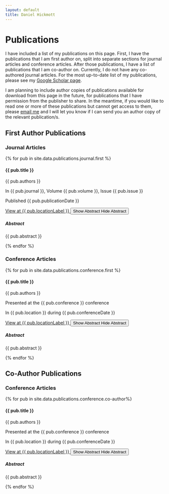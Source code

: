 ```yaml
---
layout: default
title: Daniel Hickmott
---
```


<div class="showcase">
    <h1>Publications</h1>
    <p>
        I have included a list of my publications on this page. 
        First, I have the publications that I am first author on, split into separate sections for journal articles and conference articles. 
        After those publications, I have a list of publications that I am co-author on.
        Currently, I do not have any co-authored journal articles.
        For the most up-to-date list of my publications, please see my <a href ="https://scholar.google.com.au/citations?user=zEcey6gAAAAJ&hl=en" class="text-info" target="_blank">Google Scholar page</a>.
    </p>
    <p>
        I am planning to include author copies of publications available for download from this page in the future, for publications that I have permission from the publisher to share.
        In the meantime, if you would like to read one or more of these publications but cannot get access to them, please <a href="mailto:daniel.hickmott@gmail.com" class="text-info">email me</a> and I will let you know if I can send you an author copy of the relevant publication/s.
    </p>
    <h2>First Author Publications</h2>
    <h3>Journal Articles</h3>       
    {% for pub in site.data.publications.journal.first %}
    <div class="row">
        <div class="col-12">
            <div class="card box-shadow py-2 my-2">
                <div class="card-body">
                    <div class="publication-details">
                        <h4>{{ pub.title }}</h4>
                        <p class="publication-authors">{{ pub.authors }}</p>
                        <p class="publication-journal">In {{ pub.journal }}, Volume {{ pub.volume }}, Issue {{ pub.issue }}</p>
                        <p class="publication-dates">Published {{ pub.publicationDate }}</p>
                    </div>
                    <div class="list-item-buttons">
                        <a href="{{ pub.locationLink }}" class="btn btn-sm btn-info float-right"
                            target="_blank">
                            View at {{ pub.locationLabel }}
                            <i class="fa fa-external-link publication-icon"></i>
                        </a>
                        <button type="button" class="btn btn-sm btn-info float-right collapsed"
                            data-toggle="collapse" data-target="#collapse-abstract-{{ pub.id }}" aria-expanded="false" aria-controls="collapse-abstract-{{ pub.id }}">
                            <span class="if-collapsed">
                                Show Abstract <i class="fa fa-toggle-down publication-icon"></i>
                            </span>
                            <span class="if-not-collapsed">
                                Hide Abstract <i class="fa fa-toggle-up publication-icon"></i>
                            </span>
                        </button>
                    </div>
                    <div class="collapse my-2 py-2" id="collapse-abstract-{{ pub.id }}">
                        <div class="pub-abstract">
                            <h5>Abstract</h5>
                            <p>{{ pub.abstract }}</p>
                        </div>
                    </div>
                </div>
            </div>
        </div>
    </div>
    {% endfor %}
    <h3>Conference Articles</h3>
    {% for pub in site.data.publications.conference.first %}
    <div class="row">
        <div class="col-12">
            <div class="card box-shadow py-2 my-2">
                <div class="card-body">
                    <div class="publication-details">
                        <h4>{{ pub.title }}</h4>
                        <p class="publication-authors">{{ pub.authors }}</p>
                        <p class="publication-conference">Presented at the {{ pub.conference }} conference</p>
                        <p class="publication-dates">In {{ pub.location }} during {{ pub.conferenceDate }}</p>
                    </div>
                    <div class="list-item-buttons">
                        <a href="{{ pub.locationLink }}" class="btn btn-sm btn-info float-right"
                            target="_blank">
                            View at {{ pub.locationLabel }}
                            <i class="fa fa-external-link publication-icon"></i>
                        </a>
                        <button type="button" class="btn btn-sm btn-info float-right collapsed"
                            data-toggle="collapse" data-target="#collapse-abstract-{{ pub.id }}" aria-expanded="false" aria-controls="collapse-abstract-{{ pub.id }}">
                            <span class="if-collapsed">
                                Show Abstract <i class="fa fa-toggle-down publication-icon"></i>
                            </span>
                            <span class="if-not-collapsed">
                                Hide Abstract <i class="fa fa-toggle-up publication-icon"></i>
                            </span>
                        </button>
                    </div>
                    <div class="collapse my-2 py-2" id="collapse-abstract-{{ pub.id }}">
                        <div class="pub-abstract">
                            <h5>Abstract</h5>
                            <p>{{ pub.abstract }}</p>
                        </div>
                    </div>
                </div>
            </div>
        </div>
    </div>
    {% endfor %}
    <h2>Co-Author Publications</h2>
    <h3>Conference Articles</h3>
    {% for pub in site.data.publications.conference.co-author%}
    <div class="row">
        <div class="col-12">
            <div class="card box-shadow py-2 my-2">
                <div class="card-body">
                    <div class="publication-details">
                        <h4>{{ pub.title }}</h4>
                        <p class="publication-authors">{{ pub.authors }}</p>
                        <p class="publication-conference">Presented at the {{ pub.conference }} conference</p>
                        <p class="publication-dates">In {{ pub.location }} during {{ pub.conferenceDate }}</p>
                    </div>
                    <div class="list-item-buttons">
                        <a href="{{ pub.locationLink }}" class="btn btn-sm btn-info float-right"
                            target="_blank">
                            View at {{ pub.locationLabel }}
                            <i class="fa fa-external-link publication-icon"></i>
                        </a>
                        <button type="button" class="btn btn-sm btn-info float-right collapsed"
                            data-toggle="collapse" data-target="#collapse-abstract-{{ pub.id }}" aria-expanded="false" aria-controls="collapse-abstract-{{ pub.id }}">
                            <span class="if-collapsed">
                                Show Abstract <i class="fa fa-toggle-down publication-icon"></i>
                            </span>
                            <span class="if-not-collapsed">
                                Hide Abstract <i class="fa fa-toggle-up publication-icon"></i>
                            </span>
                        </button>
                    </div>
                    <div class="collapse my-2 py-2" id="collapse-abstract-{{ pub.id }}">
                        <div class="pub-abstract">
                            <h5>Abstract</h5>
                            <p>{{ pub.abstract }}</p>
                        </div>
                    </div>
                </div>
            </div>
        </div>
    </div>
    {% endfor %}
</div>
